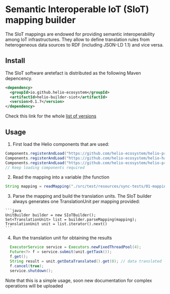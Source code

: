 # Semantic Interoperable IoT (SIoT) mapping builder

The SIoT mappings are endowed for providing semantic interoperability among IoT infrastructures. They allow to define translation rules from heterogeneous data sources to RDF (including JSON-LD 1.1) and vice versa.

## Install

The SIoT software aretefact is distributed as the following Maven depencency. 

````xml
<dependency>
  <groupId>io.github.helio-ecosystem</groupId>
  <artifactId>helio-builder-siot</artifactId>
  <version>0.1.7</version>
</dependency>
````
Check this link for the whole [list of versions](https://search.maven.org/artifact/io.github.helio-ecosystem/helio-builder-siot)

## Usage

  1. First load the Helio components that are used:
  ````java
  Components.registerAndLoad("https://github.com/helio-ecosystem/helio-provider-files/releases/download/v0.1.1/helio-provider-files-0.1.1.jar", "helio.providers.files.FileProvider", ComponentType.PROVIDER);
  Components.registerAndLoad("https://github.com/helio-ecosystem/helio-handler-jayway/releases/download/v0.1.1/helio-handler-jayway-0.1.1.jar", "handlers.JsonHandler", ComponentType.HANDLER);
  Components.registerAndLoad("https://github.com/helio-ecosystem/helio-providers-web/releases/download/v0.1.1/helio-providers-web-0.1.1.jar", "helio.providers.HttpProvider", ComponentType.PROVIDER);
  // Keep loading components required
  ````
  2. Read the mapping into a variable (the function 
  ````java
  String mapping = readMapping("./src/test/resources/sync-tests/01-mapping.ldmap");
  ````
  3. Parse the mapping and build the translation units. The SIoT builder always generates one TranslationUnit per mapping provided:
    
    ```java
    UnitBuilder builder = new SIoTBuilder();
    Set<TranslationUnit> list = builder.parseMapping(mapping);
    TranslationUnit unit = list.iterator().next()
    ```
  4. Run the translation unit for obtaining the results
  ````java
    ExecutorService service = Executors.newFixedThreadPool(4);
    Future<?> f = service.submit(unit.getTask());
    f.get();
    String result = unit.getDataTranslated().get(0); // data translated
    f.cancel(true);
	service.shutdown();
  ````
  
Note that this is a simple usage, soon new documentation for complex operations will be uploaded
